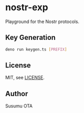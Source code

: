 # nostr-exp

Playground for the Nostr protocols.

## Key Generation

```sh
deno run keygen.ts [PREFIX]
```

## License

MIT, see [LICENSE](LICENSE).

## Author

Susumu OTA
